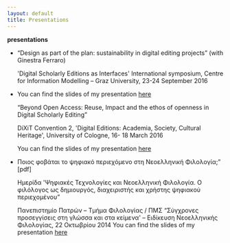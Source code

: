 ```yaml
---
layout: default
title: Presentations
---
```

**presentations**

<ul>
<li>“Design as part of the plan: sustainability in digital editing projects” (with Ginestra Ferraro)

'Digital Scholarly Editions as Interfaces' International symposium, Centre for Information Modelling – Graz University, 23-24 September 2016</li>

<li>You can find  the slides of my presentation <a href="../images/interfaces.pdf">here</a>

“Beyond Open Access: Reuse, Impact and the ethos of openness in Digital Scholarly Editing”

DiXiT Convention 2, 'Digital Editions: Academia, Society, Cultural Heritage', University of Cologne, 16- 18 March 2016

You can find  the slides of my presentation <a href="../images/beyondoa.pdf">here</a>
</li>

<li>Ποιος φοβάται το ψηφιακό περιεχόμενο στη Νεοελληνική Φιλολογία;” [pdf]

Ημερίδα 'Ψηφιακές Τεχνολογίες και Νεοελληνική Φιλολογία. Ο φιλόλογος ως δημιουργός, διαχειριστής και χρήστης ψηφιακού περιεχομένου”

Πανεπιστημίο Πατρών – Τμήμα Φιλολογίας / ΠΜΣ “Σύγχρονες προσεγγίσεις στη γλώσσα και στα κείμενα' – Ειδίκευση Νεοελληνικής Φιλολογίας, 22 Οκτωβρίου 2014
You can find  the slides of my presentation <a href="../images/digitalcontent.pdf">here</a></li>
